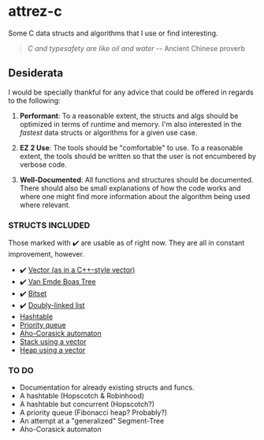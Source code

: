 # attrez-c
Some C data structs and algorithms that I use or find interesting.

> *C and typesafety are like oil and water*
-- Ancient Chinese proverb

## Desiderata
I would be specially thankful for any advice that could be offered in regards to the following:

1. **Performant**: To a reasonable extent, the structs and algs should be optimized in terms of runtime and memory. I'm also interested in the _fastest_ data structs or algorithms for a given use case.
 
2. **EZ 2 Use**: The tools should be "comfortable" to use. To a reasonable extent, the tools should be written so that the user is not encumbered by verbose code.

3. **Well-Documented**: All functions and structures should be documented. There should also be small explanations of how the code works and where one might find more information about the algorithm being used where relevant. 

### STRUCTS INCLUDED
Those marked with ✔️ are usable as of right now. They are all in constant improvement, however. 
- ✔️ [Vector (as in a C++-style vector) ](https://en.wikipedia.org/wiki/Array_data_structure)
- ✔️ [Van Emde Boas Tree](https://en.wikipedia.org/wiki/Van_Emde_Boas_tree)
- ✔️ [Bitset](https://en.wikipedia.org/wiki/Bit_array)
- ✔️ [Doubly-linked list](https://en.wikipedia.org/wiki/Linked_list#Doubly_linked_list)
- [Hashtable](https://en.wikipedia.org/wiki/Hash_function)
- [Priority queue](https://en.wikipedia.org/wiki/Priority_queue)
- [Aho-Corasick automaton](https://en.wikipedia.org/wiki/Aho%E2%80%93Corasick_algorithm)
- [Stack using a vector](https://en.wikipedia.org/wiki/Stack_(abstract_data_type))
- [Heap using a vector](https://en.wikipedia.org/wiki/Heap_(data_structure))

### TO DO
- Documentation for already existing structs and funcs. 
- A hashtable (Hopscotch & Robinhood)
- A hashtable but concurrent (Hopscotch?)
- A priority queue (Fibonacci heap? Probably?)
- An attempt at a "generalized" Segment-Tree
- Aho-Corasick automaton
